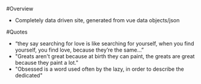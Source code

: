 #Overview
  * Completely data driven site, generated from vue data objects/json



#Quotes
  * “they say searching for love is like searching for yourself, when you find yourself, you find love, because they’re the same…”
  * "Greats aren't great because at birth they can paint, the greats are great because they paint a lot."
  * "Obsessed is a word used often by the lazy, in order to describe the dedicated"

